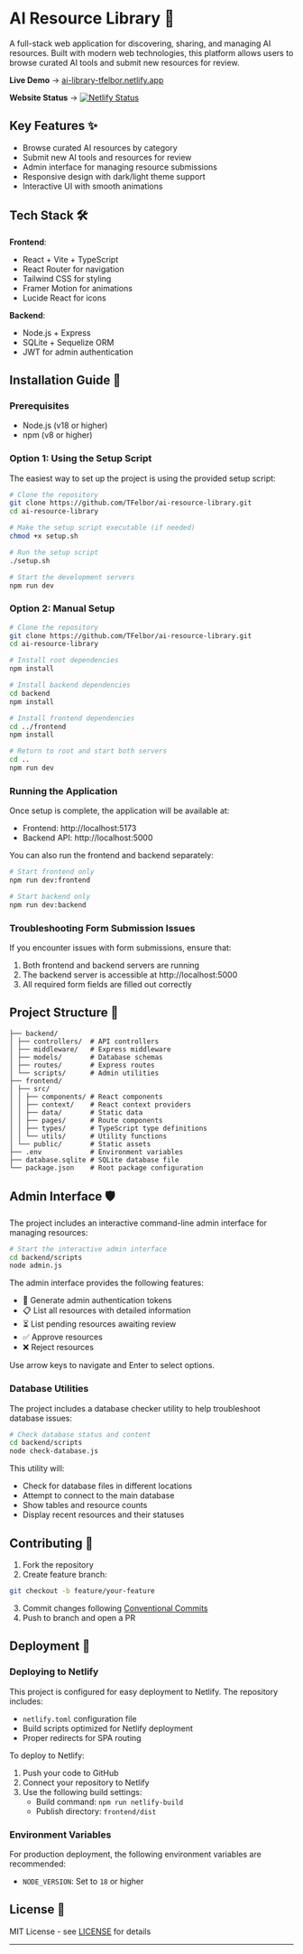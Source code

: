 # AI Resource Library 🤖

A full-stack web application for discovering, sharing, and managing AI resources. Built with modern web technologies, this platform allows users to browse curated AI tools and submit new resources for review.

**Live Demo** → [ai-library-tfelbor.netlify.app](https://ai-library-tfelbor.netlify.app/)

**Website Status** → [![Netlify Status](https://api.netlify.com/api/v1/badges/85620708-e5b8-491e-992a-1c473fd7cb92/deploy-status)](https://app.netlify.com/sites/ai-library-tfelbor/deploys)

## Key Features ✨
- Browse curated AI resources by category
- Submit new AI tools and resources for review
- Admin interface for managing resource submissions
- Responsive design with dark/light theme support
- Interactive UI with smooth animations

## Tech Stack 🛠️
**Frontend**:
- React + Vite + TypeScript
- React Router for navigation
- Tailwind CSS for styling
- Framer Motion for animations
- Lucide React for icons

**Backend**:
- Node.js + Express
- SQLite + Sequelize ORM
- JWT for admin authentication

## Installation Guide 🚀

### Prerequisites
- Node.js (v18 or higher)
- npm (v8 or higher)

### Option 1: Using the Setup Script

The easiest way to set up the project is using the provided setup script:

```bash
# Clone the repository
git clone https://github.com/TFelbor/ai-resource-library.git
cd ai-resource-library

# Make the setup script executable (if needed)
chmod +x setup.sh

# Run the setup script
./setup.sh

# Start the development servers
npm run dev
```

### Option 2: Manual Setup

```bash
# Clone the repository
git clone https://github.com/TFelbor/ai-resource-library.git
cd ai-resource-library

# Install root dependencies
npm install

# Install backend dependencies
cd backend
npm install

# Install frontend dependencies
cd ../frontend
npm install

# Return to root and start both servers
cd ..
npm run dev
```

### Running the Application

Once setup is complete, the application will be available at:
- Frontend: http://localhost:5173
- Backend API: http://localhost:5000

You can also run the frontend and backend separately:

```bash
# Start frontend only
npm run dev:frontend

# Start backend only
npm run dev:backend
```

### Troubleshooting Form Submission Issues

If you encounter issues with form submissions, ensure that:

1. Both frontend and backend servers are running
2. The backend server is accessible at http://localhost:5000
3. All required form fields are filled out correctly

## Project Structure 📂

```
├── backend/
│ ├── controllers/  # API controllers
│ ├── middleware/   # Express middleware
│ ├── models/       # Database schemas
│ ├── routes/       # Express routes
│ └── scripts/      # Admin utilities
├── frontend/
│ ├── src/
│ │ ├── components/ # React components
│ │ ├── context/    # React context providers
│ │ ├── data/       # Static data
│ │ ├── pages/      # Route components
│ │ ├── types/      # TypeScript type definitions
│ │ └── utils/      # Utility functions
│ └── public/       # Static assets
├── .env            # Environment variables
├── database.sqlite # SQLite database file
└── package.json    # Root package configuration
```

## Admin Interface 🛡️

The project includes an interactive command-line admin interface for managing resources:

```bash
# Start the interactive admin interface
cd backend/scripts
node admin.js
```

The admin interface provides the following features:
- 🔑 Generate admin authentication tokens
- 📋 List all resources with detailed information
- ⏳ List pending resources awaiting review
- ✅ Approve resources
- ❌ Reject resources

Use arrow keys to navigate and Enter to select options.

### Database Utilities

The project includes a database checker utility to help troubleshoot database issues:

```bash
# Check database status and content
cd backend/scripts
node check-database.js
```

This utility will:
- Check for database files in different locations
- Attempt to connect to the main database
- Show tables and resource counts
- Display recent resources and their statuses

## Contributing 🤝

1. Fork the repository
2. Create feature branch:

```bash
git checkout -b feature/your-feature
```

3. Commit changes following [Conventional Commits](https://www.conventionalcommits.org/)
4. Push to branch and open a PR

## Deployment 🚀

### Deploying to Netlify

This project is configured for easy deployment to Netlify. The repository includes:

- `netlify.toml` configuration file
- Build scripts optimized for Netlify deployment
- Proper redirects for SPA routing

To deploy to Netlify:

1. Push your code to GitHub
2. Connect your repository to Netlify
3. Use the following build settings:
   - Build command: `npm run netlify-build`
   - Publish directory: `frontend/dist`

### Environment Variables

For production deployment, the following environment variables are recommended:

- `NODE_VERSION`: Set to `18` or higher

## License 📄

MIT License - see [LICENSE](https://github.com/TFelbor/ai-resource-library/blob/main/LICENSE) for details

---
